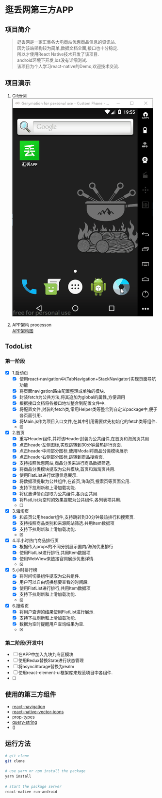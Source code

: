 # 逛丢网第三方APP

## 项目简介
> 逛丢网是一家汇集各大电商站优惠商品信息的资讯站.     
> 因为该站架构较为简单,数据文档全面,接口也十分稳定.     
> 所以才使用React Native技术开发了该项目.    
> android环境下开发,ios没有详细测试.     
> 该项目为个人学习react-native的Demo,欢迎技术交流.    

## 项目演示
1. Gif示例    
![项目演示](./app/Storage/Data/GuangDiuApp.gif)

2. APP架构 processon     
[APP架构图](https://www.processon.com/mindmap/5a7e93dee4b0615ac0550a57)

## TodoList
### 第一阶段
- [x]  1.启动页
    - [x]  使用react-navigation中(TabNavigation+StackNavigator)实现页面导航功能
    - [x]  将页面navigation路由配置整理成单独的模块.
    - [x]  封装fetch为公共方法,将其追加为global的属性,方便调用    
    - [x]  根据接口文档将各接口地址整合到配置文件中.
    - [x]  将配置文件,封装的fetch类,常用Helper类等整合到自定义package中,便于各页面引用.
    - [x]  将Main.js作为项目入口文件,在其中引用需要优先初始化的fetch类等组件.
    - [x]  
- [x]  2.首页
    - [x]  重写Header组件,并将该Header封装为公共组件,在首页和海淘页共用
    - [x]  点击header左侧图标,实现跳转到30分钟最热排行页面.
    - [x]  点击header中间部分图标,使用Modal将商品分类模块展示
    - [x]  点击header右侧部分图标,跳转到商品搜索页.
    - [x]  支持按照优惠网站,商品分类来进行商品数据筛选.
    - [x]  将商品分类模块提取为公共模块,首页和海淘页共用.
    - [x]  使用FlatList进行优惠信息展示.
    - [x]  将数据项提取为公共组件,在首页,海淘页,搜索页等页面公用.
    - [x]  支持下拉刷新和上滑加载功能.
    - [x]  将优惠详情页提取为公共组件,各页面共用.
    - [x]  将FlatList为空时的效果提取为公共组件,各列表项共用.
    - [ ]  
- [x]  3.海淘页
    - [x]  和首页公用header组件,支持跳转到30分钟最热排行和搜索页.
    - [x]  支持按照商品类别和来源网站筛选.共用Item数据项
    - [x]  支持下拉刷新和上滑加载功能.
    - [x]  
- [x]  4.半小时热门商品排行页
    - [x]  根据传入props的不同分别展示国内/海淘优惠排行
    - [x]  使用FlatList进行排行,共用Item数据项
    - [x]  使用WebView来链接官网展示优惠详情.
    - [x]  
- [x]  5.小时排行榜
    - [x]  将时间切换组件提取为公共组件. 
    - [x]  用户可以自由切换想要查看的时间段.
    - [x]  使用FlatList进行排行,共用Item数据项
    - [x]  支持下拉刷新和上滑加载功能.
    - [x]  
- [x]  6.搜索页
    - [x]  将用户查询的结果使用FlatList进行展示.
    - [x]  支持下拉刷新和上滑加载功能.
    - [x]  数据为空时提醒用户查询结果为空.
    - [x]  



### 第二阶段(开发中)
- [ ]  在APP中加入九块九专区模块
- [ ]  使用Redux替换State进行状态管理
- [ ]  将asyncStorage替换为realm
- [ ]  使用react-element-ui框架库来规范项目中各组件.
- [ ]  


## 使用的第三方组件
* [react-navigation](https://github.com/react-navigation/react-navigation)
* [react-native-vector-icons](https://github.com/oblador/react-native-vector-icons)
* [prop-types](https://github.com/facebook/prop-types)
* [query-string](https://github.com/sindresorhus/query-string)
* []()()

## 运行方法

```bash
# git clone
git clone 

# use yarn or npm install the package
yarn install

# start the package server
react-native run-android

```



